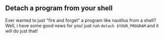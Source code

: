 ## Detach a program from your shell
Ever wanted to just "fire and forget" a program like nautilus from a shell?
Well, i have some good news for you! just run `detach $YOUR_PROGRAM` and it will do just that!
